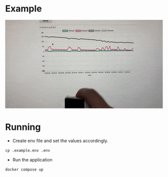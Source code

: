 # Example

<img src="./media/realtime_iot_video_small.gif" width="800">

# Running

- Create env file and set the values accordingly.

```
cp .example.env .env
```

- Run the application

```
docker compose up
```
